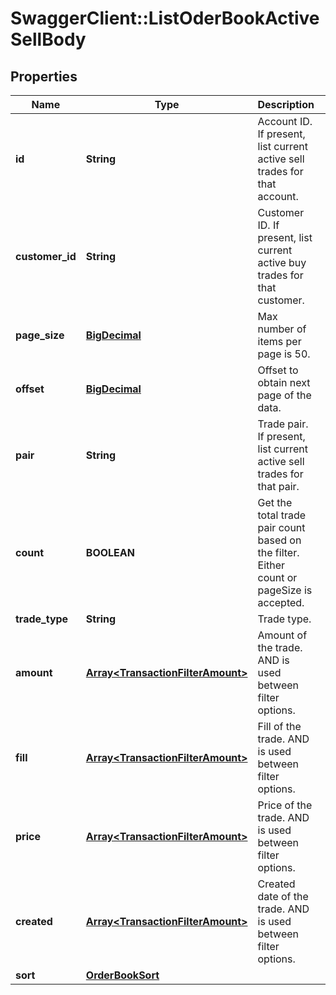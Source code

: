 # SwaggerClient::ListOderBookActiveSellBody

## Properties
Name | Type | Description | Notes
------------ | ------------- | ------------- | -------------
**id** | **String** | Account ID. If present, list current active sell trades for that account. | [optional] 
**customer_id** | **String** | Customer ID. If present, list current active buy trades for that customer. | [optional] 
**page_size** | [**BigDecimal**](BigDecimal.md) | Max number of items per page is 50. | 
**offset** | [**BigDecimal**](BigDecimal.md) | Offset to obtain next page of the data. | [optional] 
**pair** | **String** | Trade pair. If present, list current active sell trades for that pair. | [optional] 
**count** | **BOOLEAN** | Get the total trade pair count based on the filter. Either count or pageSize is accepted. | [optional] 
**trade_type** | **String** | Trade type. | [optional] 
**amount** | [**Array&lt;TransactionFilterAmount&gt;**](TransactionFilterAmount.md) | Amount of the trade. AND is used between filter options. | [optional] 
**fill** | [**Array&lt;TransactionFilterAmount&gt;**](TransactionFilterAmount.md) | Fill of the trade. AND is used between filter options. | [optional] 
**price** | [**Array&lt;TransactionFilterAmount&gt;**](TransactionFilterAmount.md) | Price of the trade. AND is used between filter options. | [optional] 
**created** | [**Array&lt;TransactionFilterAmount&gt;**](TransactionFilterAmount.md) | Created date of the trade. AND is used between filter options. | [optional] 
**sort** | [**OrderBookSort**](OrderBookSort.md) |  | [optional] 

